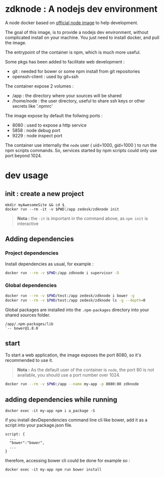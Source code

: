 # zdknode : A nodejs dev environment

A node docker based on [official node image][1] to help development.

The goal of this image, is to provide a nodejs dev environment, without complicated install on your machine. You just need to install docker, and pull the image.

The entrypoint of the container is npm, which is much more useful.

Some pkgs has been added to facilitate web development :

  - git : needed for bower or some npm install from git repositories
  - openssh-client : used by git+ssh

The container expose 2 volumes :

 - /app : the directory where your sources will be shared
 - /home/node : the user directory, useful to share ssh keys or other secrets like '.npmrc'

 The image expose by default the follwing ports :

  - 8080 : used to expose a http service
  - 5858 : node debug port
  - 9229 : node inspect port

The container use internally the `node` user ( uid=1000, gid=1000 ) to run the npm scripts commands. So, services started by npm scripts could only use port beyond 1024.

# dev usage

## init : create a new project

    mkdir myAwesomeSite && cd $_
    docker run --rm -it -v $PWD:/app zedesk/zdknode init

> __Nota :__ the `-it` is important in the command above, as `npm init` is interactive

## Adding dependencies

### Project dependencies

Install dependencies as usual, for example :

```bash
docker run --rm -v $PWD:/app zdknode i supervisor -D
```

### Global dependencies

```bash
docker run --rm -v $PWD/test:/app zedesk/zdknode i bower -g
docker run --rm -v $PWD/test:/app zedesk/zdknode ls -g --depth=0
```

Global packages are installed into the `.npm-packages` directory into your shared sources folder.

```
/app/.npm-packages/lib
`-- bower@1.8.0
```

## start

To start a web application, the image exposes the port 8080, so it's recommended to use it.

> __Nota :__ As the default user of the container is `node`, the port 80 is not available, you should use a port number over 1024.

```bash
docker run --rm -v $PWD:/app --name my-app -p 8080:80 zdknode
```

## adding dependencies while running

```
docker exec -it my-app npm i a_package -S
```

if you install devDependencies command line cli like bower, add it as a script into your package.json file.

    script: {
      ...
      "bower":"bower",
      ...
    }

therefore, accessing bower cli could be done for example so :

    docker exec -it my-app npm run bower install

[1]: https://hub.docker.com/_/node/